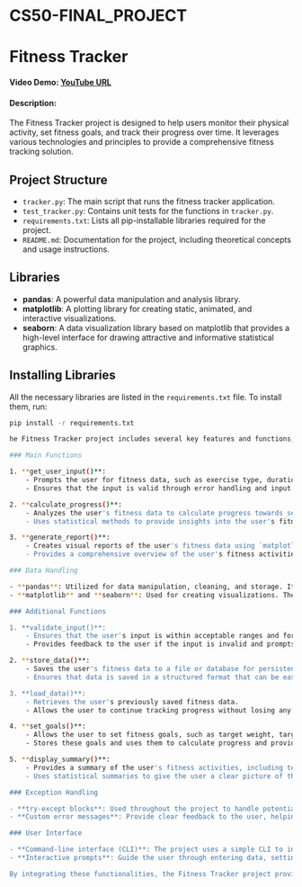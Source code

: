 # CS50-FINAL_PROJECT
# Fitness Tracker

#### Video Demo: [YouTube URL](https://youtu.be/nxQ5QZf21pI)
#### Description:
The Fitness Tracker project is designed to help users monitor their physical activity, set fitness goals, and track their progress over time. It leverages various technologies and principles to provide a comprehensive fitness tracking solution.

## Project Structure

- `tracker.py`: The main script that runs the fitness tracker application.
- `test_tracker.py`: Contains unit tests for the functions in `tracker.py`.
- `requirements.txt`: Lists all pip-installable libraries required for the project.
- `README.md`: Documentation for the project, including theoretical concepts and usage instructions.

## Libraries

- **pandas**: A powerful data manipulation and analysis library.
- **matplotlib**: A plotting library for creating static, animated, and interactive visualizations.
- **seaborn**: A data visualization library based on matplotlib that provides a high-level interface for drawing attractive and informative statistical graphics.

## Installing Libraries

All the necessary libraries are listed in the `requirements.txt` file. To install them, run:

```bash
pip install -r requirements.txt

he Fitness Tracker project includes several key features and functions, organized as follows:

### Main Functions

1. **get_user_input()**:
    - Prompts the user for fitness data, such as exercise type, duration, and calories burned.
    - Ensures that the input is valid through error handling and input validation.

2. **calculate_progress()**:
    - Analyzes the user's fitness data to calculate progress towards set goals.
    - Uses statistical methods to provide insights into the user's fitness trends over time.

3. **generate_report()**:
    - Creates visual reports of the user's fitness data using `matplotlib` and `seaborn`.
    - Provides a comprehensive overview of the user's fitness activities, including charts and graphs.

### Data Handling

- **pandas**: Utilized for data manipulation, cleaning, and storage. It helps in organizing the fitness data into a structured format for easy analysis.
- **matplotlib** and **seaborn**: Used for creating visualizations. These libraries help in generating informative plots that provide insights into the user's fitness progress.

### Additional Functions

1. **validate_input()**:
    - Ensures that the user's input is within acceptable ranges and formats.
    - Provides feedback to the user if the input is invalid and prompts for re-entry.

2. **store_data()**:
    - Saves the user's fitness data to a file or database for persistent storage.
    - Ensures that data is saved in a structured format that can be easily retrieved and analyzed.

3. **load_data()**:
    - Retrieves the user's previously saved fitness data.
    - Allows the user to continue tracking progress without losing any data between sessions.

4. **set_goals()**:
    - Allows the user to set fitness goals, such as target weight, target exercise duration, or calories to burn.
    - Stores these goals and uses them to calculate progress and provide feedback.

5. **display_summary()**:
    - Provides a summary of the user's fitness activities, including total exercise duration, calories burned, and progress towards goals.
    - Uses statistical summaries to give the user a clear picture of their overall fitness journey.

### Exception Handling

- **try-except blocks**: Used throughout the project to handle potential errors, such as invalid input or issues with data retrieval and storage.
- **Custom error messages**: Provide clear feedback to the user, helping them correct mistakes and continue using the application smoothly.

### User Interface

- **Command-line interface (CLI)**: The project uses a simple CLI to interact with the user, providing prompts and displaying information in an easy-to-understand format.
- **Interactive prompts**: Guide the user through entering data, setting goals, and viewing reports, ensuring a smooth and intuitive user experience.

By integrating these functionalities, the Fitness Tracker project provides a comprehensive tool for users to monitor their physical activities, set and achieve fitness goals, and visualize their progress over time.
